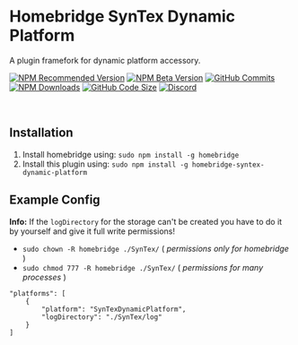 # Homebridge SynTex Dynamic Platform
A plugin framefork for dynamic platform accessory.

[![NPM Recommended Version](https://img.shields.io/npm/v/homebridge-syntex-dynamic-platform?label=release&color=brightgreen)](https://www.npmjs.com/package/homebridge-syntex-dynamic-platform)
[![NPM Beta Version](https://img.shields.io/npm/v/homebridge-syntex-dynamic-platform/beta?color=orange&label=beta)](https://www.npmjs.com/package/homebridge-syntex-dynamic-platform)
[![GitHub Commits](https://badgen.net/github/commits/SynTexDZN/homebridge-syntex-dynamic-platform?color=yellow)](https://github.com/SynTexDZN/homebridge-syntex-dynamic-platform/commits)
[![NPM Downloads](https://badgen.net/npm/dt/homebridge-syntex-dynamic-platform?color=purple)](https://www.npmjs.com/package/homebridge-syntex-dynamic-platform)
[![GitHub Code Size](https://img.shields.io/github/languages/code-size/SynTexDZN/homebridge-syntex-dynamic-platform?color=0af)](https://github.com/SynTexDZN/homebridge-syntex-dynamic-platform)
[![Discord](https://img.shields.io/discord/442095224953634828?color=728ED5&label=discord)](https://discord.gg/XUqghtw4DE)

<br>

## Installation
1. Install homebridge using: `sudo npm install -g homebridge`
2. Install this plugin using: `sudo npm install -g homebridge-syntex-dynamic-platform`


## Example Config
**Info:** If the `logDirectory` for the storage can't be created you have to do it by yourself and give it full write permissions!
- `sudo chown -R homebridge ./SynTex/` ( *permissions only for homebridge* )
- `sudo chmod 777 -R homebridge ./SynTex/` ( *permissions for many processes* )

```
"platforms": [
    {
        "platform": "SynTexDynamicPlatform",
        "logDirectory": "./SynTex/log"
    }
]
```
